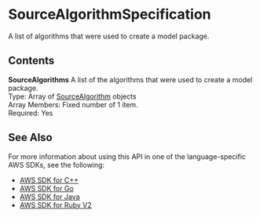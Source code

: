# SourceAlgorithmSpecification<a name="API_SourceAlgorithmSpecification"></a>

A list of algorithms that were used to create a model package\.

## Contents<a name="API_SourceAlgorithmSpecification_Contents"></a>

 **SourceAlgorithms**   <a name="SageMaker-Type-SourceAlgorithmSpecification-SourceAlgorithms"></a>
A list of the algorithms that were used to create a model package\.  
Type: Array of [SourceAlgorithm](API_SourceAlgorithm.md) objects  
Array Members: Fixed number of 1 item\.  
Required: Yes

## See Also<a name="API_SourceAlgorithmSpecification_SeeAlso"></a>

For more information about using this API in one of the language\-specific AWS SDKs, see the following:
+  [AWS SDK for C\+\+](https://docs.aws.amazon.com/goto/SdkForCpp/sagemaker-2017-07-24/SourceAlgorithmSpecification) 
+  [AWS SDK for Go](https://docs.aws.amazon.com/goto/SdkForGoV1/sagemaker-2017-07-24/SourceAlgorithmSpecification) 
+  [AWS SDK for Java](https://docs.aws.amazon.com/goto/SdkForJava/sagemaker-2017-07-24/SourceAlgorithmSpecification) 
+  [AWS SDK for Ruby V2](https://docs.aws.amazon.com/goto/SdkForRubyV2/sagemaker-2017-07-24/SourceAlgorithmSpecification) 